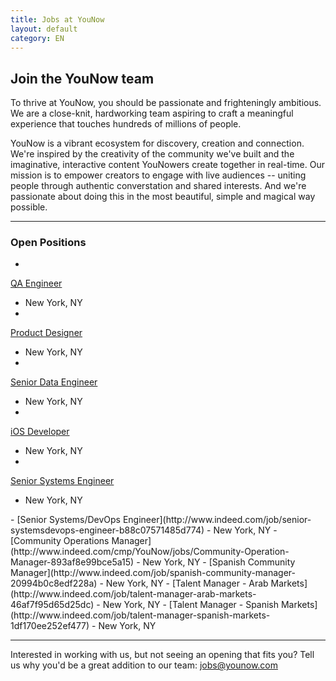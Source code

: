 ```yaml
---
title: Jobs at YouNow
layout: default
category: EN
---
```

## Join the YouNow team

To thrive at YouNow, you should be passionate and frighteningly ambitious. We are a close-knit, hardworking team aspiring to craft a meaningful experience that touches hundreds of millions of people.

YouNow is a vibrant ecosystem for discovery, creation and connection. We're inspired by the creativity of the community we've built and the imaginative, interactive content YouNowers create together in real-time. Our mission is to empower creators to engage with live audiences -- uniting people through authentic converstation and shared interests. And we're passionate about doing this in the most beautiful, simple and magical way possible.
 
---

### Open Positions
<div id="jobsColumns" note="do not edit this line">
<div id="column1" note="do not edit this line">

- 
[QA Engineer](http://www.indeed.com/cmp/YouNow/jobs/QA-Engineer-f57b34e03d2752ba)
 - New York, NY
- 
[Product Designer](http://www.indeed.com/job/product-designer-32cc54da1dfb228a)
 - New York, NY
- 
[Senior Data Engineer](http://www.indeed.com/job/senior-data-engineer-b03e01c97c27f029)
 - New York, NY
- 
[iOS Developer](http://www.indeed.com/job/ios-developer-a02f7e564c570761)
 - New York, NY
- 
[Senior Systems Engineer](http://www.indeed.com/job/senior-systems-engineer-74d572a8203dce59)
 - New York, NY
</div note="do not edit this line">
<div id="column2" note="do not edit this line">
-  
[Senior Systems/DevOps Engineer](http://www.indeed.com/job/senior-systemsdevops-engineer-b88c07571485d774)
 - New York, NY
- 
[Community Operations Manager](http://www.indeed.com/cmp/YouNow/jobs/Community-Operation-Manager-893af8e99bce5a15)
 - New York, NY
- 
[Spanish Community Manager](http://www.indeed.com/job/spanish-community-manager-20994b0c8edf228a)
 - New York, NY
- 
[Talent Manager - Arab Markets](http://www.indeed.com/job/talent-manager-arab-markets-46af7f95d65d25dc)
 - New York, NY
- 
[Talent Manager - Spanish Markets](http://www.indeed.com/job/talent-manager-spanish-markets-1df170ee252ef477)
 - New York, NY

</div note="do not edit this line">
</div note="do not edit this line">
    
---

Interested in working with us, but not seeing an opening that fits you? Tell us why you'd be a great addition to our team: [jobs@younow.com](mailto:jobs@younow.com)
